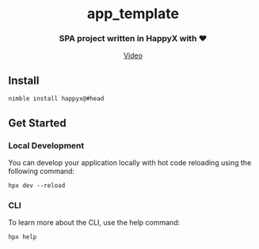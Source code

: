 <div align="center">

# app_template

### SPA project written in HappyX with ❤

[Video](https://www.youtube.com/watch?v=0u7jCDr9NzU)

</div>


## Install
```shell
nimble install happyx@#head
```


## Get Started

### Local Development
You can develop your application locally with hot code reloading using the following command:
```shell
hpx dev --reload
```

### CLI
To learn more about the CLI, use the help command:
```shell
hpx help
```

